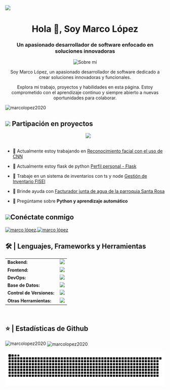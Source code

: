

<!-- Encabezado con divisor horizontal (gradiente) -->
<img src="https://user-images.githubusercontent.com/73097560/115834477-dbab4500-a447-11eb-908a-139a6edaec5c.gif">

<h1 align="center">Hola 👋, Soy Marco López</h1>
<h3 align="center">Un apasionado desarrollador de software enfocado en soluciones innovadoras</h3>

<div align="center">
    <img src="https://user-images.githubusercontent.com/73097560/117570596-c0d73b80-b0d5-11eb-921e-11b8d10d6ac7.png" alt="Sobre mí" width="300"/>
    <p>Soy Marco López, un apasionado desarrollador de software dedicado a crear soluciones innovadoras y funcionales.</p>
    <p>Explora mi trabajo, proyectos y habilidades en esta página. Estoy comprometido con el aprendizaje continuo y siempre abierto a nuevas oportunidades para colaborar.</p>
</div>

<p align="left">
    <img src="https://komarev.com/ghpvc/?username=marcolopez2020&label=Visitas%20al%20perfil&color=0e75b6&style=flat" alt="marcolopez2020" />
</p>


## <picture> <img src="https://github.com/7oSkaaa/7oSkaaa/blob/main/Images/competitive_programming_profile.png?raw=true" width=40> </picture> Partipación en proyectos
<picture> <img align="right" src="https://github.com/7oSkaaa/7oSkaaa/blob/main/Images/Right_Side.gif?raw=true" width = 250px></picture>

<br><br>
- 🔭 Actualmente estoy trabajando en [Reconocimiento facial con el uso de CNN](https://github.com/MarcoLopez2020/reconocimiento_facial_IA)

- 🌱 Actualmente estoy flask de python [Perfil personal - Flask](https://github.com/MarcoLopez2020/perfil_flask)

- 👯 Trabaje en un sistema de inventarios con ts y node [Gestión de Inventario FISEI](https://github.com/SebasTix02/Mercury)

- 🤝  Brinde ayuda con [Facturador junta de agua de la parroquia Santa Rosa](https://github.com/MarcoLopez2020/reconocimiento_facial_IA)

- 💬 Pregúntame sobre **Python y aprendizaje automático**
## <picture><img src = "https://github.com/7oSkaaa/7oSkaaa/blob/main/Images/about_me.gif?raw=true" width = 50px></picture>Conéctate conmigo
<p align="left">
    <a href="https://www.linkedin.com/in/marco-l%C3%B3pez-98736b163/" target="blank">
        <img align="center" src="https://raw.githubusercontent.com/rahuldkjain/github-profile-readme-generator/master/src/images/icons/Social/linked-in-alt.svg" alt="marco lópez" height="30" width="40" />
    </a>
    <a href="https://marco-lopez.vercel.app/" target="blank">
        <img align="center" src="https://raw.githubusercontent.com/rahuldkjain/github-profile-readme-generator/master/src/images/icons/Social/facebook.svg" alt="marco lópez" height="30" width="40" />
    </a>
</p>


<h2>🛠️ | Lenguajes, Frameworks y Herramientas </h2>
<table>
    <tr>
        <td style="font-weight: bold; padding-right: 10px; vertical-align: center; border: none;">Backend:</td>
        <td><img height="40" src="https://skillicons.dev/icons?i=python,java,php,django,flask"/></td>
    </tr>
    <tr>
        <td style="font-weight: bold; padding-right: 10px; vertical-align: center;">Frontend:</td>
        <td><img height="40" src="https://skillicons.dev/icons?i=html,css,js,bootstrap,react,nextjs,ts"/></td>
    </tr>
    <tr>
        <td style="font-weight: bold; padding-right: 10px; vertical-align: center; border: none;">DevOps:</td>
        <td><img height="40" src="https://skillicons.dev/icons?i=aws,githubactions"/></td>
    </tr>
    <tr>
        <td style="font-weight: bold; padding-right: 10px; vertical-align: center; border: none;">Base de Datos:</td>
        <td><img height="40" src="https://skillicons.dev/icons?i=mysql,postgresql,mongodb,firebase"/></td>
    </tr>
    <tr>
        <td style="font-weight: bold; padding-right: 10px; vertical-align: center; border: none;">Control de Versiones:</td>
        <td><img height="40" src="https://skillicons.dev/icons?i=github,gitlab"/></td>
    </tr>
    <tr>
        <td style="font-weight: bold; padding-right: 10px; vertical-align: center; border: none;">Otras Herramientas:</td>
        <td><img height="40" src="https://skillicons.dev/icons?i=linux, canva "/></td>
    </tr>
</table>
<br>

</p>
<h2>⭐ | Estadísticas de Github </h2>

<p>
    <img align="left" src="https://github-readme-stats.vercel.app/api/top-langs?username=marcolopez2020&show_icons=true&locale=es&layout=compact" alt="marcolopez2020" />
</p>

<p>&nbsp;<img align="center" src="https://github-readme-stats.vercel.app/api?username=marcolopez2020&show_icons=true&locale=es" alt="marcolopez2020" /></p>

<p align="center">
    <img src="https://github.com/7oSkaaa/7oSkaaa/blob/output/github-contribution-grid-snake.svg?" alt="Snake Game" />
</p>
